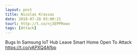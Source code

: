 ```yaml
---
layout: post
title: Nicolas Krassas
date: 2018-07-28 03:00:21
tourl: http://t.co/nj3EPPRowo
tags: [Attack]
---
```

Bugs In Samsung IoT Hub Leave Smart Home Open To Attack https://t.co/yAPXQ4Afbp